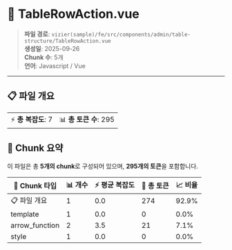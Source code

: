 # 📄 TableRowAction.vue

> **파일 경로**: `vizier(sample)/fe/src/components/admin/table-structure/TableRowAction.vue`  
> **생성일**: 2025-09-26  
> **Chunk 수**: 5개  
> **언어**: Javascript / Vue
---





## 📋 파일 개요

| | |
|--|--|
| ⚡ **총 복잡도**: 7 | 📊 **총 토큰 수**: 295 |






## 🧩 Chunk 요약

이 파일은 총 **5개의 chunk**로 구성되어 있으며, **295개의 토큰**을 포함합니다.

| 🧩 Chunk 타입 | 📊 개수 | ⚡ 평균 복잡도 | 📝 총 토큰 | 📈 비율 |
|---------------|--------|-------------|----------|--------|
| 📋 파일 개요 | 1 | 0.0 | 274 | 92.9% |
| template | 1 | 0.0 | 0 | 0.0% |
| arrow_function | 2 | 3.5 | 21 | 7.1% |
| style | 1 | 0.0 | 0 | 0.0% |

